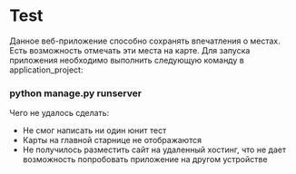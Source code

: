 # Test
Данное веб-приложение способно сохранять впечатления о местах. Есть возможность отмечать эти места на карте.
Для запуска приложения необходимо выполнить следующую команду в application_project:
### python manage.py runserver
Чего не удалось сделать:
* Не смог написать ни один юнит тест
* Карты на главной старнице не отображаются
* Не получилось разместить сайт на удаленный хостинг, что не дает возможность попробовать приложение на другом устройстве